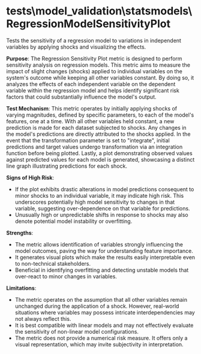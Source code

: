 # tests\model_validation\statsmodels\RegressionModelSensitivityPlot

Tests the sensitivity of a regression model to variations in independent variables by applying shocks and
visualizing the effects.

**Purpose**: The Regression Sensitivity Plot metric is designed to perform sensitivity analysis on regression
models. This metric aims to measure the impact of slight changes (shocks) applied to individual variables on the
system's outcome while keeping all other variables constant. By doing so, it analyzes the effects of each
independent variable on the dependent variable within the regression model and helps identify significant risk
factors that could substantially influence the model's output.

**Test Mechanism**: This metric operates by initially applying shocks of varying magnitudes, defined by specific
parameters, to each of the model's features, one at a time. With all other variables held constant, a new
prediction is made for each dataset subjected to shocks. Any changes in the model's predictions are directly
attributed to the shocks applied. In the event that the transformation parameter is set to "integrate", initial
predictions and target values undergo transformation via an integration function before being plotted. Lastly, a
plot demonstrating observed values against predicted values for each model is generated, showcasing a distinct line
graph illustrating predictions for each shock.

**Signs of High Risk**:
- If the plot exhibits drastic alterations in model predictions consequent to minor shocks to an individual
variable, it may indicate high risk. This underscores potentially high model sensitivity to changes in that
variable, suggesting over-dependence on that variable for predictions.
- Unusually high or unpredictable shifts in response to shocks may also denote potential model instability or
overfitting.

**Strengths**:
- The metric allows identification of variables strongly influencing the model outcomes, paving the way for
understanding feature importance.
- It generates visual plots which make the results easily interpretable even to non-technical stakeholders.
- Beneficial in identifying overfitting and detecting unstable models that over-react to minor changes in variables.

**Limitations**:
- The metric operates on the assumption that all other variables remain unchanged during the application of a
shock. However, real-world situations where variables may possess intricate interdependencies may not always
reflect this.
- It is best compatible with linear models and may not effectively evaluate the sensitivity of non-linear model
configurations.
- The metric does not provide a numerical risk measure. It offers only a visual representation, which may invite
subjectivity in interpretation.
